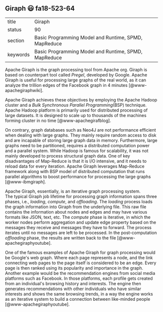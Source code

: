 ## Giraph :smiley: fa18-523-64


|          |                                                      |
| -------- | ---------------------------------------------------- |
| title    | Giraph                                               | 
| status   | 90                                                  |
| section  | Basic Programming Model and Runtime, SPMD, MapReduce |
| keywords | Basic Programming Model and Runtime, SPMD, MapReduce |

Apache Giraph is the graph processing tool from Apache org. Giraph is based on 
counterpart tool called *Pregel*, developed by Google. Apache Giraph is 
useful for processing large graphs of the real world, as it can analyze the
trillion edges of the Facebook graph in 4 minutes [@www-apachegiraphwiki]. 

Apache Giraph achieves these objectives by employing the Apache Hadoop cluster
and a *Bulk Synchronous Parallel Programming*(BSP) technique. 
Apache Hadoop platform is primarily used for distributed processing of large 
datasets. It is designed to scale up to thousands of the machines forming 
cluster in no time [@www-apachegirafblog]. 

On contrary, graph databases such as Neo4J are not performance efficient when 
dealing with large graphs. 
They mainly require random access to disk and are incapable of storing large
graph data in memory. Furthermore, large graphs need to be partitioned, 
requires a distributed computation power and a parallel system. 
While Hadoop is famous for scalability, it was not mainly developed to process 
structural graph data. One of key disadvantages of Map-Reduce is that it is 
I/O intensive, and it needs to reload data for every iteration.
Apache Giraph leverages Map-Reduce framework along with 
BSP model of distributed computation that runs parallel algorithms 
to boost performance for processing the large graphs [@www-ibmgiraph].

Apache Giraph, essentially, is an iterative graph processing system.  
The typical Giraph job lifetime for processing graph information spans three 
phases, i.e., *loading*, *compute*, and *offloading*. The *loading* process 
loads the graph information into Giraph from the underlying file. This raw 
file contains the information about nodes and edges and may have various 
formats like JSON, text, etc. The *compute* phase is iterative, in which the 
worker nodes perform aggregation and update edge property based on the 
messages they receive and messages they have to forward. The process iterates 
until no messages are left to be processed. In the post-computation *offloading* 
phase, the results are written back to the file [@www-apachegiraphyoutube].
 
One of the famous examples of Apache Giraph for graph processing would be 
Google's web graph. Where each page represents a node, and the link connecting 
web pages to the page itself is considered to be an edge. Every page is then 
ranked using its popularity and importance in the graph. Another example would 
be the recommendation engines from social media platforms such as Facebook. 
In those platforms, each profile gets created from an individual's 
browsing history and interests. The engine then generates recommendations 
with other individuals who have similar interests and 
shows the same browsing trends, in a way the engine works as an iterative system 
to build a connection between like-minded people [@www-apachegiraphyoutube].  


